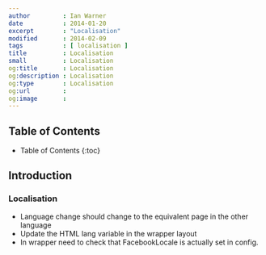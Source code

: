 ```yaml
---
author         : Ian Warner
date           : 2014-01-20
excerpt        : "Localisation"
modified       : 2014-02-09
tags           : [ localisation ]
title          : Localisation
small          : Localisation
og:title       : Localisation
og:description : Localisation
og:type        : Localisation
og:url         :
og:image       :
---
```


## Table of Contents

* Table of Contents
{:toc}

## Introduction

### Localisation

* Language change should change to the equivalent page in the other language
* Update the HTML lang variable in the wrapper layout
* In wrapper need to check that FacebookLocale is actually set in config.